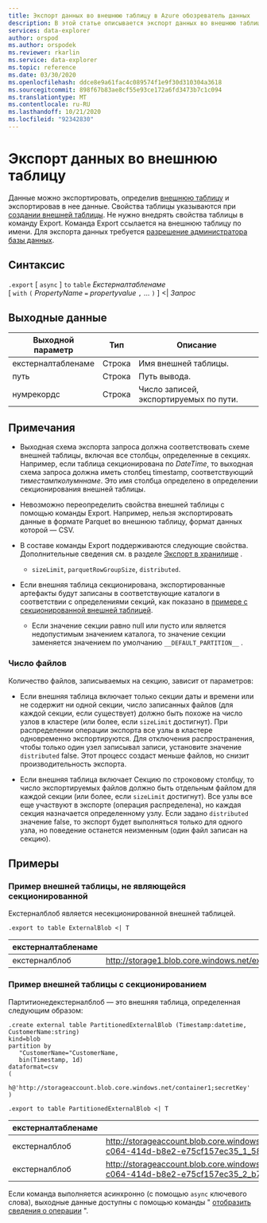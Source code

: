 ```yaml
---
title: Экспорт данных во внешнюю таблицу в Azure обозреватель данных
description: В этой статье описывается экспорт данных во внешнюю таблицу в обозреватель данных Azure.
services: data-explorer
author: orspod
ms.author: orspodek
ms.reviewer: rkarlin
ms.service: data-explorer
ms.topic: reference
ms.date: 03/30/2020
ms.openlocfilehash: ddce8e9a61fac4c089574f1e9f30d310304a3618
ms.sourcegitcommit: 898f67b83ae8cf55e93ce172a6fd3473b7c1c094
ms.translationtype: MT
ms.contentlocale: ru-RU
ms.lasthandoff: 10/21/2020
ms.locfileid: "92342830"
---
```

# <a name="export-data-to-an-external-table"></a>Экспорт данных во внешнюю таблицу

Данные можно экспортировать, определив [внешнюю таблицу](../external-table-commands.md) и экспортировав в нее данные.
Свойства таблицы указываются при [создании внешней таблицы](../external-tables-azurestorage-azuredatalake.md#create-or-alter-external-table). Не нужно внедрять свойства таблицы в команду Export. Команда Export ссылается на внешнюю таблицу по имени. Для экспорта данных требуется [разрешение администратора базы данных](../access-control/role-based-authorization.md).

## <a name="syntax"></a>Синтаксис

`.export` [ `async` ] `to` `table` *Екстерналтабленаме* <br>
[ `with` `(` *PropertyName* `=` *propertyvalue* `,` ... `)` ] <| *Запрос*

## <a name="output"></a>Выходные данные

|Выходной параметр |Тип |Описание
|---|---|---
|екстерналтабленаме  |Строка |Имя внешней таблицы.
|путь|Строка|Путь вывода.
|нумрекордс|Строка| Число записей, экспортируемых по пути.

## <a name="notes"></a>Примечания

* Выходная схема экспорта запроса должна соответствовать схеме внешней таблицы, включая все столбцы, определенные в секциях. Например, если таблица секционирована по *DateTime*, то выходная схема запроса должна иметь столбец timestamp, соответствующий *тиместампколумннаме*. Это имя столбца определено в определении секционирования внешней таблицы.

* Невозможно переопределить свойства внешней таблицы с помощью команды Export.
 Например, нельзя экспортировать данные в формате Parquet во внешнюю таблицу, формат данных которой — CSV.

* В составе команды Export поддерживаются следующие свойства. Дополнительные сведения см. в разделе [Экспорт в хранилище](export-data-to-storage.md) . 
   * `sizeLimit`, `parquetRowGroupSize`, `distributed`.

* Если внешняя таблица секционирована, экспортированные артефакты будут записаны в соответствующие каталоги в соответствии с определениями секций, как показано в [примере с секционированной внешней таблицей](#partitioned-external-table-example). 
  * Если значение секции равно null или пусто или является недопустимым значением каталога, то значение секции заменяется значением по умолчанию `__DEFAULT_PARTITION__` . 

### <a name="number-of-files"></a>Число файлов

Количество файлов, записываемых на секцию, зависит от параметров:
 * Если внешняя таблица включает только секции даты и времени или не содержит ни одной секции, число записанных файлов (для каждой секции, если существует) должно быть похоже на число узлов в кластере (или более, если `sizeLimit` достигнут). При распределении операции экспорта все узлы в кластере одновременно экспортируются. Для отключения распространения, чтобы только один узел записывал записи, установите значение `distributed` false. Этот процесс создаст меньше файлов, но снизит производительность экспорта.

* Если внешняя таблица включает Секцию по строковому столбцу, то число экспортируемых файлов должно быть отдельным файлом для каждой секции (или более, если `sizeLimit` достигнут). Все узлы все еще участвуют в экспорте (операция распределена), но каждая секция назначается определенному узлу. Если задано `distributed` значение false, то экспорт будет выполняться только для одного узла, но поведение останется неизменным (один файл записан на секцию).

## <a name="examples"></a>Примеры

### <a name="non-partitioned-external-table-example"></a>Пример внешней таблицы, не являющейся секционированной

Екстерналблоб является несекционированной внешней таблицей. 

```kusto
.export to table ExternalBlob <| T
```

|екстерналтабленаме|путь|нумрекордс|
|---|---|---|
|екстерналблоб|http://storage1.blob.core.windows.net/externaltable1cont1/1_58017c550b384c0db0fea61a8661333e.csv|10|

### <a name="partitioned-external-table-example"></a>Пример внешней таблицы с секционированием

Партитионедекстерналблоб — это внешняя таблица, определенная следующим образом: 

```kusto
.create external table PartitionedExternalBlob (Timestamp:datetime, CustomerName:string) 
kind=blob
partition by 
   "CustomerName="CustomerName,
   bin(Timestamp, 1d)
dataformat=csv
( 
   h@'http://storageaccount.blob.core.windows.net/container1;secretKey'
)
```

```kusto
.export to table PartitionedExternalBlob <| T
```

|екстерналтабленаме|путь|нумрекордс|
|---|---|---|
|екстерналблоб|http://storageaccount.blob.core.windows.net/container1/CustomerName=customer1/2019/01/01/fa36f35c-c064-414d-b8e2-e75cf157ec35_1_58017c550b384c0db0fea61a8661333e.csv|10|
|екстерналблоб|http://storageaccount.blob.core.windows.net/container1/CustomerName=customer2/2019/01/01/fa36f35c-c064-414d-b8e2-e75cf157ec35_2_b785beec2c004d93b7cd531208424dc9.csv|10|

Если команда выполняется асинхронно (с помощью `async` ключевого слова), выходные данные доступны с помощью команды " [отобразить сведения о операции](../operations.md#show-operation-details) ".